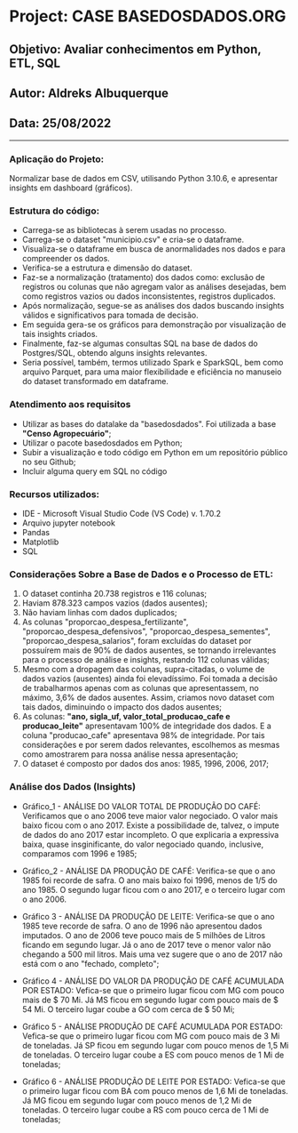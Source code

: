 # Project: CASE BASEDOSDADOS.ORG
## Objetivo: Avaliar conhecimentos em Python, ETL, SQL
## Autor: Aldreks Albuquerque
## Data: 25/08/2022

--------------------------------------------------------------------------------------------------------- 

### Aplicação do Projeto:
Normalizar base de dados em CSV, utilisando Python 3.10.6, e apresentar insights em dashboard (gráficos).

### Estrutura do código:
- Carrega-se as bibliotecas à serem usadas no processo.
- Carrega-se o dataset "municipio.csv" e cria-se o dataframe.
- Visualiza-se o dataframe em busca de anormalidades nos dados e para compreender os dados.
- Verifica-se a estrutura e dimensão do dataset.
- Faz-se a normalização (tratamento) dos dados como: exclusão de registros ou colunas que não agregam valor as análises desejadas, 
bem como registros vazios ou dados inconsistentes, registros duplicados.
- Após normalização, segue-se as análises dos dados buscando insights válidos e significativos para tomada de decisão.
- Em seguida gera-se os gráficos para demonstração por visualização de tais insights criados.
- Finalmente, faz-se algumas consultas SQL na base de dados do Postgres/SQL, obtendo alguns insights relevantes.
- Seria possível, também, termos utilizado Spark e SparkSQL, bem como arquivo Parquet, para uma maior flexibilidade 
e eficiência no manuseio do dataset transformado em dataframe.

### Atendimento aos requisitos
- Utilizar as bases do datalake da "basedosdados". Foi utilizada a base <b>"Censo Agropecuário"</b>;
- Utilizar o pacote basedosdados em Python;
- Subir a visualização e todo código em Python em um repositório público no seu Github;
- Incluir alguma query em SQL no código 

### Recursos utilizados:
- IDE - Microsoft Visual Studio Code (VS Code)  v. 1.70.2
- Arquivo jupyter notebook
- Pandas
- Matplotlib
- SQL

### Considerações Sobre a Base de Dados e o Processo de ETL:
1. O dataset continha 20.738 registros e 116 colunas;
2. Haviam 878.323 campos vazios (dados ausentes);
3. Não haviam linhas com dados duplicados;
4. As colunas "proporcao_despesa_fertilizante", "proporcao_despesa_defensivos", "proporcao_despesa_sementes", "proporcao_despesa_salarios", foram
excluídas do dataset por possuírem mais de 90% de dados ausentes, se tornando irrelevantes para o processo de análise e insights, restando 112 colunas válidas;
5. Mesmo com a dropagem das colunas, supra-citadas, o volume de dados vazios (ausentes) ainda foi elevadíssimo. Foi tomada a decisão de trabalharmos apenas
com as colunas que apresentassem, no máximo, 3,6% de dados ausentes. Assim, criamos novo dataset com tais dados, diminuindo o impacto dos dados ausentes;
6. As colunas: <b>"ano, sigla_uf, valor_total_producao_cafe e producao_leite"</b> apresentavam 100% de integridade dos dados. E a coluna "producao_cafe" 
apresentava 98% de integridade. Por tais considerações e por serem dados relevantes, escolhemos as mesmas como amostrarem para nossa análise nessa apresentação;
7. O dataset é composto por dados dos anos: 1985, 1996, 2006, 2017;

### Análise dos Dados (Insights)

- Gráfico_1 - ANÁLISE DO VALOR TOTAL DE PRODUÇÃO DO CAFÉ: Verificamos que o ano 2006 teve maior valor negociado. O valor mais baixo ficou com o ano 2017. Existe
a possibilidade de, talvez, o impute de dados do ano 2017 estar incompleto. O que explicaria a expressiva baixa, quase insginificante, do valor negociado
quando, inclusive, comparamos com 1996 e 1985;

- Gráfico_2 - ANÁLISE DA PRODUÇÃO DE CAFÉ: Verifica-se que o ano 1985 foi recorde de safra. O ano mais baixo foi 1996, menos de 1/5 do ano 1985. O segundo lugar
ficou com o ano 2017, e o terceiro lugar com o ano 2006.

- Gráfico 3 - ANÁLISE DA PRODUÇÃO DE LEITE: Verifica-se que o ano 1985 teve recorde de safra. O ano de 1996 não apresentou dados imputados. O ano de 2006 teve pouco mais de 5 milhões de Litros ficando em segundo lugar. Já o ano de 2017 teve o menor valor não chegando a 500 mil litros. Mais uma vez sugere que o ano de 2017 não está
com o ano "fechado, completo";

- Gráfico 4 - ANÁLISE DO VALOR DA PRODUÇÃO DE CAFÉ ACUMULADA POR ESTADO: Vefica-se que o primeiro lugar ficou com MG com pouco mais de $ 70 Mi. Já MS ficou em segundo lugar com pouco mais de $ 54 Mi. O terceiro lugar coube a GO com cerca de $ 50 Mi;

- Gráfico 5 - ANÁLISE PRODUÇÃO DE CAFÉ ACUMULADA POR ESTADO: Vefica-se que o primeiro lugar ficou com MG com pouco mais de 3 Mi de toneladas. Já SP ficou em segundo lugar com pouco menos de 1,5 Mi de toneladas. O terceiro lugar coube a ES com pouco menos de 1 Mi de toneladas;
 
- Gráfico 6 - ANÁLISE PRODUÇÃO DE LEITE POR ESTADO: Vefica-se que o primeiro lugar ficou com BA com pouco menos de 1,6 Mi de toneladas. Já MG ficou em segundo lugar com pouco menos de 1,2 Mi de toneladas. O terceiro lugar coube a RS com pouco cerca de 1 Mi de toneladas;

